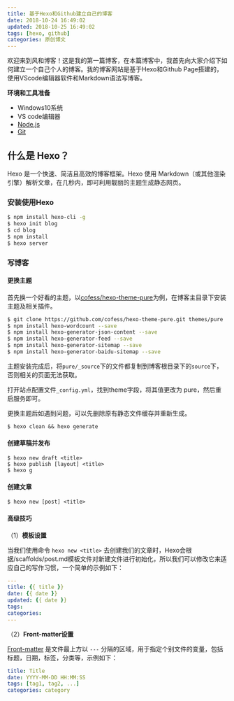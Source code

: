 ```yaml
---
title: 基于Hexo和Github建立自己的博客
date: 2018-10-24 16:49:02
updated: 2018-10-25 16:49:02
tags: [hexo, github]
categories: 原创博文
---
```

欢迎来到风和博客！这是我的第一篇博客，在本篇博客中，我首先向大家介绍下如何建立一个自己个人的博客。我的博客网站是基于Hexo和Github Page搭建的，使用VScode编辑器软件和Markdown语法写博客。

**环境和工具准备**
- Windows10系统
- VS code编辑器
- [Node.js](http://nodejs.org/)
- [Git](http://git-scm.com/)

## 什么是 Hexo？

Hexo 是一个快速、简洁且高效的博客框架。Hexo 使用 Markdown（或其他渲染引擎）解析文章，在几秒内，即可利用靓丽的主题生成静态网页。

### 安装使用Hexo

```bash
$ npm install hexo-cli -g
$ hexo init blog
$ cd blog
$ npm install
$ hexo server
```

### 写博客

#### 更换主题

首先换一个好看的主题，以[cofess/hexo-theme-pure](https://github.com/cofess/hexo-theme-pure)为例，在博客主目录下安装主题及相关插件。

```bash
$ git clone https://github.com/cofess/hexo-theme-pure.git themes/pure
$ npm install hexo-wordcount --save
$ npm install hexo-generator-json-content --save
$ npm install hexo-generator-feed --save
$ npm install hexo-generator-sitemap --save
$ npm install hexo-generator-baidu-sitemap --save
```

主题安装完成后，将`pure/_source`下的文件都复制到博客根目录下的`source`下，否则相关的页面无法获取。

打开站点配置文件`_config.yml`，找到theme字段，将其值更改为 pure，然后重启服务即可。

更换主题后如遇到问题，可以先删除原有静态文件缓存并重新生成。

    $ hexo clean && hexo generate

#### 创建草稿并发布

    $ hexo new draft <title>
    $ hexo publish [layout] <title>
    $ hexo g

#### 创建文章

    $ hexo new [post] <title>

#### 高级技巧

（1）**模板设置**

当我们使用命令 `hexo new <title>` 去创建我们的文章时，Hexo会根据/scaffolds/post.md模板文件对新建文件进行初始化，所以我们可以修改它来适应自己的写作习惯，一个简单的示例如下：

```yaml
---
title: {{ title }}
date: {{ date }}
updated: {{ date }}
tags:
categories:
---
```

（2）**Front-matter设置**

[Front-matter](https://hexo.io/docs/front-matter) 是文件最上方以 `---` 分隔的区域，用于指定个别文件的变量，包括标题，日期，标签，分类等，示例如下：

```yaml
title: Title
date: YYYY-MM-DD HH:MM:SS
tags: [tag1, tag2, ...]
categories: category
```